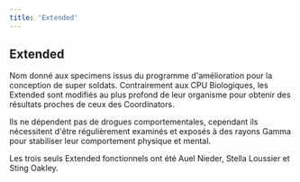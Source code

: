 ```yaml
---
title: 'Extended'
---
```


Extended
--------

Nom donné aux specimens issus du programme d'amélioration pour la conception de super soldats. Contrairement aux CPU Biologiques, les Extended sont modifiés au plus profond de leur organisme pour obtenir des résultats proches de ceux des Coordinators.


Ils ne dépendent pas de drogues comportementales, cependant ils nécessitent d'être régulièrement examinés et exposés à des rayons Gamma pour stabiliser leur comportement physique et mental.


Les trois seuls Extended fonctionnels ont été Auel Nieder, Stella Loussier et Sting Oakley.

